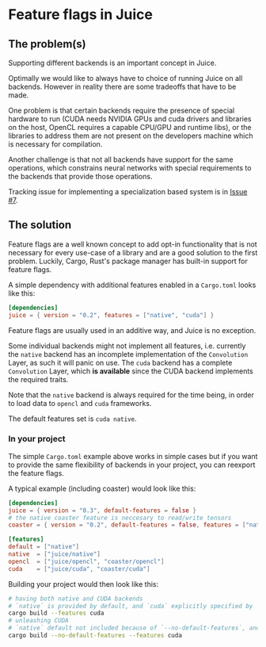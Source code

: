 # Feature flags in Juice

## The problem(s)

Supporting different backends is an important concept in Juice.

Optimally we would like to always have to choice of running Juice on all backends.
However in reality there are some tradeoffs that have to be made.

One problem is that certain backends require the presence of special hardware to
run (CUDA needs NVIDIA GPUs and cuda drivers and libraries on the host, OpenCL requires a capable CPU/GPU and runtime libs), or the libraries to address them are not present on
the developers machine which is necessary for compilation.

Another challenge is that not all backends have support for the same operations,
which constrains neural networks with special requirements to the backends that
provide those operations.

Tracking issue for implementing a specialization based system is in [Issue #7](https://github.com/spearow/juice/issues/7).

## The solution

Feature flags are a well known concept to add opt-in functionality that is
not necessary for every use-case of a library and are a good solution to the first
problem.
Luckily, Cargo, Rust's package manager has built-in support for feature flags.

A simple dependency with additional features enabled in a `Cargo.toml` looks like this:
```toml
[dependencies]
juice = { version = "0.2", features = ["native", "cuda"] }
```

Feature flags are usually used in an additive way, and Juice is no exception.

Some individual backends might not implement all features, i.e. currently the `native` backend has an incomplete implementation of the `Convolution` Layer, as such it will panic on use. The `cuda` backend has a complete `Convolution` Layer, which **is available** since the CUDA backend implements the required traits.

Note that the `native` backend is always required for the time being, in order to load data to `opencl` and `cuda` frameworks.

The default features set is `cuda native`.

### In your project

The simple `Cargo.toml` example above works in simple cases but if you want
to provide the same flexibility of backends in your project, you can reexport
the feature flags.

A typical example (including coaster) would look like this:

```toml
[dependencies]
juice = { version = "0.3", default-features = false }
# the native coaster feature is neccesary to read/write tensors
coaster = { version = "0.2", default-features = false, features = ["native"] }

[features]
default = ["native"]
native  = ["juice/native"]
opencl  = ["juice/opencl", "coaster/opencl"]
cuda    = ["juice/cuda", "coaster/cuda"]

```

Building your project would then look like this:

```sh
# having both native and CUDA backends
# `native` is provided by default, and `cuda` explicitly specified by `--features cuda`
cargo build --features cuda
# unleashing CUDA
# `native` default not included because of `--no-default-features`, and `cuda` explicitly specified by `--features cuda`
cargo build --no-default-features --features cuda
```
